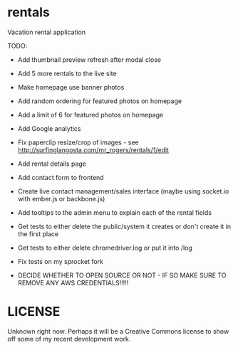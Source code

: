 rentals
=======

Vacation rental application


TODO:

* Add thumbnail preview refresh after modal close

* Add 5 more rentals to the live site
* Make homepage use banner photos
* Add random ordering for featured photos on homepage
* Add a limit of 6 for featured photos on homepage
* Add Google analytics

* Fix paperclip resize/crop of images - see http://surfinglangosta.com/mr_rogers/rentals/1/edit
* Add rental details page
* Add contact form to frontend

* Create live contact management/sales interface (maybe using socket.io with ember.js or backbone.js)

* Add tooltips to the admin menu to explain each of the rental fields
* Get tests to either delete the public/system it creates or don't create it in the first place
* Get tests to either delete chromedriver.log or put it into /log
* Fix tests on my sprocket fork
* DECIDE WHETHER TO OPEN SOURCE OR NOT - IF SO MAKE SURE TO REMOVE ANY AWS CREDENTIALS!!!!!


LICENSE
=======

Unknown right now. Perhaps it will be a Creative Commons license to show off some of my recent development work.